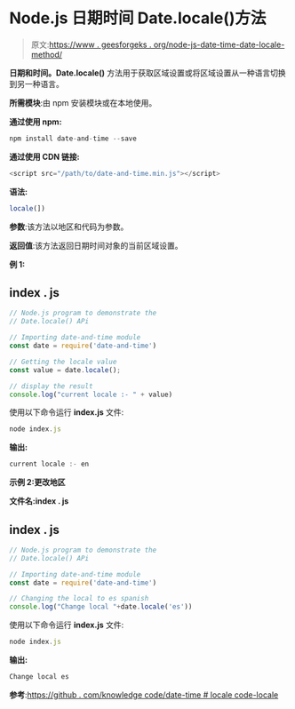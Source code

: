 # Node.js 日期时间 Date.locale()方法

> 原文:[https://www . geesforgeks . org/node-js-date-time-date-locale-method/](https://www.geeksforgeeks.org/node-js-date-and-time-date-locale-method/)

**日期和时间。Date.locale()** 方法用于获取区域设置或将区域设置从一种语言切换到另一种语言。

**所需模块**:由 npm 安装模块或在本地使用。

**通过使用 npm:**

```js
npm install date-and-time --save
```

**通过使用 CDN 链接:**

```js
<script src="/path/to/date-and-time.min.js"></script>
```

**语法:**

```js
locale(])
```

**参数**:该方法以地区和代码为参数。

**返回值**:该方法返回日期时间对象的当前区域设置。

**例 1:**

## index . js

```js
// Node.js program to demonstrate the  
// Date.locale() APi

// Importing date-and-time module
const date = require('date-and-time')

// Getting the locale value
const value = date.locale();

// display the result
console.log("current locale :- " + value)
```

使用以下命令运行 **index.js** 文件:

```js
node index.js
```

**输出:**

```js
current locale :- en
```

**示例 2:更改地区**

**文件名:index . js**

## index . js

```js
// Node.js program to demonstrate the  
// Date.locale() APi

// Importing date-and-time module
const date = require('date-and-time')

// Changing the local to es spanish
console.log("Change local "+date.locale('es'))
```

使用以下命令运行 **index.js** 文件:

```js
node index.js
```

**输出:**

```js
Change local es
```

**参考**:[https://github . com/knowledge code/date-time # locale code-locale](https://github.com/knowledgecode/date-and-time#localecode-locale)